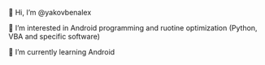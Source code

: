👋 Hi, I’m @yakovbenalex

👀 I’m interested in Android programming and ruotine optimization (Python, VBA and specific software)

🌱 I’m currently learning Android
